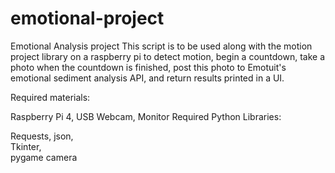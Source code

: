 # emotional-project
Emotional Analysis project
This script is to be used along with the motion project library on a raspberry pi to detect motion, begin a countdown, take a photo when the countdown is finished, post this photo to Emotuit's emotional sediment analysis API, and return results printed in a UI.

Required materials:
  
  Raspberry Pi 4,
  USB Webcam,
  Monitor
Required Python Libraries:
  
  Requests,
  json,  
  Tkinter,  
  pygame camera

